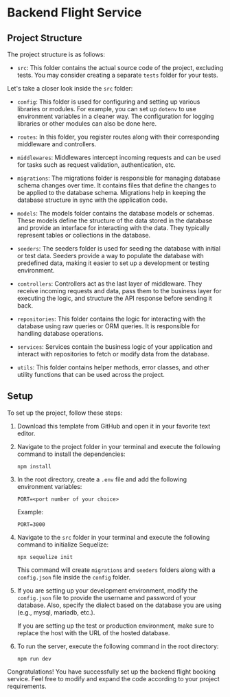 # Backend Flight Service

## Project Structure

The project structure is as follows:

- `src`: This folder contains the actual source code of the project, excluding tests. You may consider creating a separate `tests` folder for your tests.

Let's take a closer look inside the `src` folder:

- `config`: This folder is used for configuring and setting up various libraries or modules. For example, you can set up `dotenv` to use environment variables in a cleaner way. The configuration for logging libraries or other modules can also be done here.

- `routes`: In this folder, you register routes along with their corresponding middleware and controllers.

- `middlewares`: Middlewares intercept incoming requests and can be used for tasks such as request validation, authentication, etc.

- `migrations`: The migrations folder is responsible for managing database schema changes over time. It contains files that define the changes to be applied to the database schema. Migrations help in keeping the database structure in sync with the application code.

- `models`: The models folder contains the database models or schemas. These models define the structure of the data stored in the database and provide an interface for interacting with the data. They typically represent tables or collections in the database.

- `seeders`: The seeders folder is used for seeding the database with initial or test data. Seeders provide a way to populate the database with predefined data, making it easier to set up a development or testing environment.

- `controllers`: Controllers act as the last layer of middleware. They receive incoming requests and data, pass them to the business layer for executing the logic, and structure the API response before sending it back.

- `repositories`: This folder contains the logic for interacting with the database using raw queries or ORM queries. It is responsible for handling database operations.

- `services`: Services contain the business logic of your application and interact with repositories to fetch or modify data from the database.

- `utils`: This folder contains helper methods, error classes, and other utility functions that can be used across the project.

## Setup

To set up the project, follow these steps:

1. Download this template from GitHub and open it in your favorite text editor.

2. Navigate to the project folder in your terminal and execute the following command to install the dependencies:
   ```
   npm install
   ```

3. In the root directory, create a `.env` file and add the following environment variables:
   ```
   PORT=<port number of your choice>
   ```
   Example:
   ```
   PORT=3000
   ```

4. Navigate to the `src` folder in your terminal and execute the following command to initialize Sequelize:
   ```
   npx sequelize init
   ```

   This command will create `migrations` and `seeders` folders along with a `config.json` file inside the `config` folder.

5. If you are setting up your development environment, modify the `config.json` file to provide the username and password of your database. Also, specify the dialect based on the database you are using (e.g., mysql, mariadb, etc.).

   If you are setting up the test or production environment, make sure to replace the host with the URL of the hosted database.

6. To run the server, execute the following command in the root directory:
   ```
   npm run dev
   ```

Congratulations! You have successfully set up the backend flight booking service. Feel free to modify and expand the code according to your project requirements.